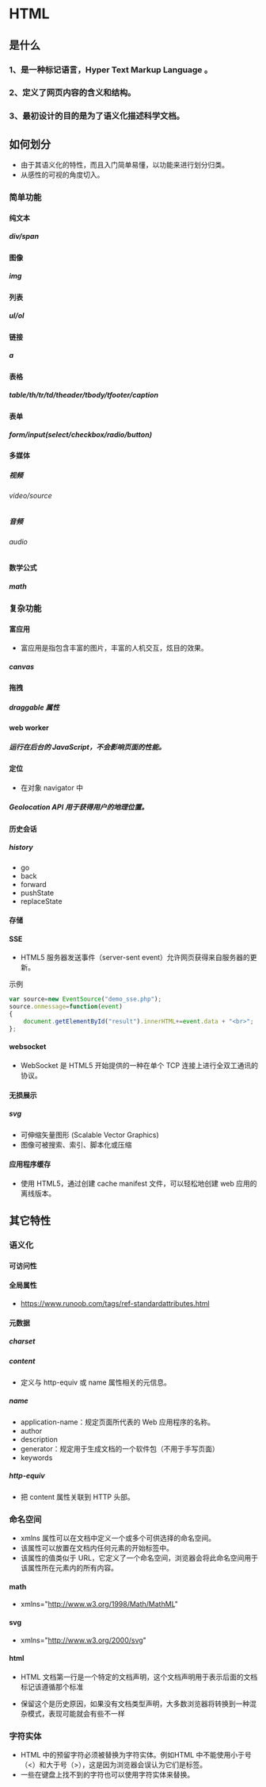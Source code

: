 # HTML

## 是什么

### 1、是一种标记语言，Hyper Text Markup Language 。

### 2、定义了网页内容的含义和结构。

### 3、最初设计的目的是为了语义化描述科学文档。

## 如何划分

- 由于其语义化的特性，而且入门简单易懂，以功能来进行划分归类。
- 从感性的可视的角度切入。

### 简单功能

#### 纯文本

##### div/span

#### 图像

##### img

#### 列表

##### ul/ol

#### 链接

##### a

#### 表格

##### table/th/tr/td/theader/tbody/tfooter/caption

#### 表单

##### form/input(select/checkbox/radio/button)

#### 多媒体

##### 视频

###### video/source

##### 音频

###### audio

#### 数学公式

##### math

### 复杂功能

#### 富应用

- 富应用是指包含丰富的图片，丰富的人机交互，炫目的效果。	

##### canvas

#### 拖拽

##### draggable 属性

#### web worker

##### 运行在后台的 JavaScript，不会影响页面的性能。

#### 定位

- 在对象 navigator 中

##### Geolocation API 用于获得用户的地理位置。

#### 历史会话

##### history

- go
- back
- forward
- pushState
- replaceState

#### 存储

#### SSE

- HTML5 服务器发送事件（server-sent event）允许网页获得来自服务器的更新。

示例
```js
var source=new EventSource("demo_sse.php");
source.onmessage=function(event)
{
    document.getElementById("result").innerHTML+=event.data + "<br>";
};
```

#### websocket

- WebSocket 是 HTML5 开始提供的一种在单个 TCP 连接上进行全双工通讯的协议。

#### 无损展示

##### svg

- 可伸缩矢量图形 (Scalable Vector Graphics)
- 图像可被搜索、索引、脚本化或压缩

#### 应用程序缓存

- 使用 HTML5，通过创建 cache manifest 文件，可以轻松地创建 web 应用的离线版本。

## 其它特性

### 语义化

#### 可访问性

#### 全局属性

- https://www.runoob.com/tags/ref-standardattributes.html

#### 元数据

##### charset

##### content

- 定义与 http-equiv 或 name 属性相关的元信息。

##### name

- application-name：规定页面所代表的 Web 应用程序的名称。
- author
- description
- generator：规定用于生成文档的一个软件包（不用于手写页面）
- keywords

##### http-equiv

- 把 content 属性关联到 HTTP 头部。

### 命名空间

- xmlns 属性可以在文档中定义一个或多个可供选择的命名空间。
- 该属性可以放置在文档内任何元素的开始标签中。
- 该属性的值类似于 URL，它定义了一个命名空间，浏览器会将此命名空间用于该属性所在元素内的所有内容。

#### math

- xmlns="http://www.w3.org/1998/Math/MathML"

#### svg

- xmlns="http://www.w3.org/2000/svg"

#### html

- HTML 文档第一行是一个特定的文档声明，这个文档声明用于表示后面的文档标记该遵循那个标准

- 保留这个是历史原因，如果没有文档类型声明，大多数浏览器将转换到一种混杂模式，表现可能就会有些不一样

### 字符实体

- HTML 中的预留字符必须被替换为字符实体。例如HTML 中不能使用小于号（<）和大于号（>），这是因为浏览器会误认为它们是标签。
- 一些在键盘上找不到的字符也可以使用字符实体来替换。
